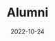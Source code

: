 ---
title: Alumni
date: 2022-10-24

type: landing

sections:
  - block: people
    content:
      title: PG Alumni
      # Choose which groups/teams of users to display.
      #   Edit `user_groups` in each user's profile to add them to one or more of these groups.
      user_groups:
          - Alumni
      sort_by: Params.graduation_year
      sort_ascending: false
    design:
      show_interests: false
      show_role: true
      show_social: false
      show_thesis: true

  - block: student_list1
    title: UG Alumni
    student_batches:
    - batch: "2019"
      students:
        - name: "Subhan Zawad Bihan"
          year: "2025"
          title: "Performance Analysis of Different Stabilizer Codes in Code Concatenation Approach for One-Way Quantum Repeaters"      
        - name: "Anindya Kishore Choudhury"
          year: "2025"
          title: "-DO-"      
        - name: "Dipika Rani Nath"
          year: "2025"
          title: "A Tunable Polarization-Insensitive Varifocal Metalens Assisted by Phase-Change Material Ge2Sb2Te5 (GST)"      
        - name: "Md Muidul Alam"
          year: "2025"
          title: "Simulation Analysis of Global Horizontal Irridiance (GHI) for Solar Power Plant Optimization in Bangladesh"
        - name: "Mir Noushad Hussain"
          year: "2025"
          title: "Implementation of a Dynamic Adaptive Load Shedding Scheme with Spinning Reserve Support in a PV Penetrated Grid to Mitigate  Cascading Failure"
        - name: "Shahriyer Hasan"
          year: "2025"
          title: "Enhancing grid resiliency by optimum usage of distributed energy resources for service restoration of critical loads"
    - batch: "2018"
      students:
        - name: "Tonmoy Hossain"
          year: "2024"
          title: "Deep Learning Approach for Photovoltaic Power Prediction and Generators Optimum Power Scheduling"
        - name: "Nafiul Alam"
          year: "2024"
          title: "Enhanced Fault Location Detection in Transmission Lines Using Travelling Wave Mechanisms and Adaptive Neuro-Fuzzy Inference Systems (ANFIS)"
        - name: "Shihab Wahed"
          year: "2024"
          title: "N-1 Contingency Analysis to Study Bus and Line Performance during each Line Outage in an Electrical Transmission System Using Pandapower Open Source Tool"
        - name: "Naved Sadat Yamin"
          year: "2024"
          title: "Numerical Study of Silicon Valley Photonic Topological Insulator for Fluorescence Endoscopy"
        - name: "Kushol Roy Pritom"
          year: "2024"
          title: "A Polarization-Insensitive Achromatic Metalens Operating at Two Wavelengths in the Visible Regime"
        - name: "Md Al Shahriar Shakil"
          year: "2024"
          title: "Full Adder Circuit Implementation Using Quantum Photonics"
    - batch: "2017"
      students:
        - name: "Abdul Mukit"
          year: "2023"
        - name: "Md. Sabbir Hossain (Bijoy)"
          year: "2023"
        - name: "Prithu Mahmud"
          year: "2023"
          note: "Faculty Member, BRAC University"
        - name: "Kaniz Fatema Supti"
          year: "2023"
          note: "Faculty Member, BRAC University"      
    - batch: "2016"
      students:
        - name: "Ehsanul Karim"
          year: "2022"
          note: "Faculty Member, BRAC University"
        - name: "Himaddri Roy"
          year: "2022"
          note: "Faculty Member, BRAC University"
        - name: "Sujoy Mondol"
          year: "2022"
          note: "PhD Student, Georgia Institute of Technology"
        - name: "Md. Jahid Hasan Khan"
          year: "2022"
        - name: "Md. Jahid Hasan Naiem"
          year: "2022"
          note: "Engineer (EEE), BAERA"
    
    - batch: "2015"
      students:
        - name: "Ayon Sarkar"
          year: "2021"
          note: "Faculty Member, BRAC University"
        - name: "Shamima Akter Mitu"
          year: "2021"
          note: "PhD Student, North Western University"
        - name: "Purbayan Das"
          year: "2021"
          note: "Faculty Member, BRAC University"
        - name: "Yasir Fatah Abed"
          year: "2021"
          note: "PhD Student, University of Minnesota Twin Cities"
        - name: "Md Asif Hossain Bhuiyan"
          year: "2021"
          note: "Faculty Member, BRAC University, PhD Student, Boise State University"
---